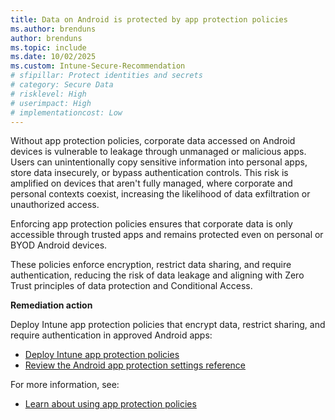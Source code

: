 ```yaml
---
title: Data on Android is protected by app protection policies
ms.author: brenduns
author: brenduns
ms.topic: include
ms.date: 10/02/2025
ms.custom: Intune-Secure-Recommendation
# sfipillar: Protect identities and secrets
# category: Secure Data
# risklevel: High
# userimpact: High
# implementationcost: Low
---
```

Without app protection policies, corporate data accessed on Android devices is vulnerable to leakage through unmanaged or malicious apps. Users can unintentionally copy sensitive information into personal apps, store data insecurely, or bypass authentication controls. This risk is amplified on devices that aren't fully managed, where corporate and personal contexts coexist, increasing the likelihood of data exfiltration or unauthorized access.

Enforcing app protection policies ensures that corporate data is only accessible through trusted apps and remains protected even on personal or BYOD Android devices.

These policies enforce encryption, restrict data sharing, and require authentication, reducing the risk of data leakage and aligning with Zero Trust principles of data protection and Conditional Access.

**Remediation action**

Deploy Intune app protection policies that encrypt data, restrict sharing, and require authentication in approved Android apps:  
- [Deploy Intune app protection policies](/intune/intune-service/apps/app-protection-policies#create-an-iosipados-or-android-app-protection-policy)
- [Review the Android app protection settings reference](/intune/intune-service/apps/app-protection-policy-settings-android)

For more information, see:  
- [Learn about using app protection policies](/intune/intune-service/apps/app-protection-policy)